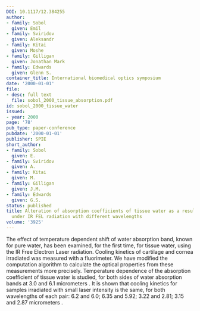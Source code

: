 ```yaml
---
DOI: 10.1117/12.384255
author:
- family: Sobol
  given: Emil
- family: Sviridov
  given: Aleksandr
- family: Kitai
  given: Moshe
- family: Gilligan
  given: Jonathan Mark
- family: Edwards
  given: Glenn S.
container_title: International biomedical optics symposium
date: '2000-01-01'
file:
- desc: full text
  file: sobol_2000_tissue_absorption.pdf
id: sobol_2000_tissue_water
issued:
- year: 2000
page: '78'
pub_type: paper-conference
pubdate: '2000-01-01'
publisher: SPIE
short_author:
- family: Sobol
  given: E.
- family: Sviridov
  given: A.
- family: Kitai
  given: M.
- family: Gilligan
  given: J.M.
- family: Edwards
  given: G.S.
status: published
title: Alteration of absorption coefficients of tissue water as a result of heating
  under IR FEL radiation with different wavelengths
volume: '3925'
---
```

The effect of temperature dependent shift of water absorption band, known for pure water, has been examined, for the first time, for tissue water, using the IR Free Electron Laser radiation. Cooling kinetics of cartilage and cornea irradiated was measured with a fluorimeter. We have modified the computation algorithm to calculate the optical properties from these measurements more precisely. Temperature dependence of the absorption coefficient of tissue water is studied, for both sides of water absorption bands at 3.0 and 6.1 micrometers . It is shown that cooling kinetics for samples irradiated with small laser intensity is the same, for both wavelengths of each pair: 6.2 and 6.0; 6.35 and 5.92; 3.22 and 2.81; 3.15 and 2.87 micrometers .
